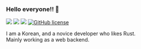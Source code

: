 ### Hello everyone!! 👋

![](https://img.shields.io/badge/language-Rust-red) ![](https://img.shields.io/badge/language-Node-yellow) ![](https://img.shields.io/badge/version-1.0.0-brightgreen) [![GitHub license](https://img.shields.io/badge/license-MIT-blue.svg)]() 

I am a Korean, and a novice developer who likes Rust.  
Mainly working as a web backend.
